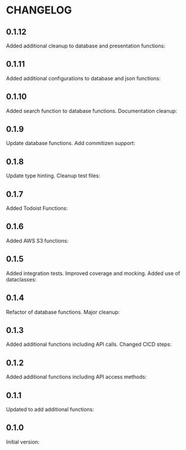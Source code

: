 
# CHANGELOG

## 0.1.12

Added additional cleanup to database and presentation functions:

## 0.1.11

Added additional configurations to database and json functions:

## 0.1.10

Added search function to database functions.  Documentation cleanup:

## 0.1.9

Update database functions.  Add commitizen support:

## 0.1.8

Update type hinting. Cleanup test files:

## 0.1.7

Added Todoist Functions:

## 0.1.6

Added AWS S3 functions:

## 0.1.5

Added integration tests.  Improved coverage and mocking.  Added use of dataclasses:

## 0.1.4

Refactor of database functions. Major cleanup:

## 0.1.3

Added additional functions including API calls.  Changed CICD steps:

## 0.1.2

Added additional functions including API access methods:

## 0.1.1

Updated to add additional functions:

## 0.1.0

Initial version:
